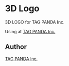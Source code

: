 # 3D Logo

3D LOGO for TAG PANDA Inc.

Using at [TAG PANDA Inc.](http://www.tagpanda.co.jp/)

## Author
[TAG PANDA Inc.](http://www.tagpanda.co.jp/)
